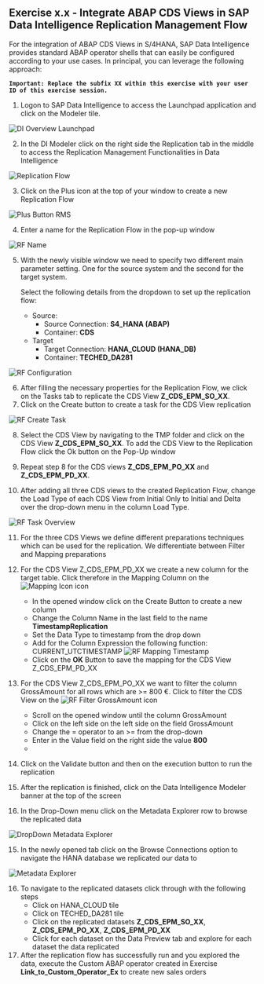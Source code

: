 ## Exercise x.x - Integrate ABAP CDS Views in SAP Data Intelligence Replication Management Flow
For the integration of ABAP CDS Views in S/4HANA, SAP Data Intelligence provides standard ABAP operator shells that can easily be configured according to your use cases. In principal, you can leverage the following approach:

**``Important: Replace the subfix XX within this exercise with your user ID of this exercise session.``**

1. Logon to SAP Data Intelligence to access the Launchpad application and click on the Modeler tile.

![DI Overview Launchpad](img/DI_Launchap_Overview.png)

2. In the DI Modeler click on the right side the Replication tab in the middle to access the Replication Management Functionalities in Data Intelligence

![Replication Flow](img/DI_RMS_Button.png)

3. Click on the Plus icon at the top of your window to create a new Replication Flow

![Plus Button RMS](img/DI_RMS_Create_RF.png)

4. Enter a name for the Replication Flow in the pop-up window

![RF Name](img/DI_RF_Name.png)

5. With the newly visible window we need to specify two different main parameter setting. One for the source system and the second for the target system. 
   
   Select the following details from the dropdown to set up the replication flow:
   - Source:
     - Source Connection: **S4_HANA (ABAP)**
     - Container: **CDS**
   - Target
      - Target Connection: **HANA_CLOUD (HANA_DB)**
      - Container: **TECHED_DA281**

![RF Configuration](img/RF_Configuration.png)

6. After filling the necessary properties for the Replication Flow, we click on the Tasks tab to replicate the CDS View **Z_CDS_EPM_SO_XX**. 
7. Click on the Create button to create a task for the CDS View replication

![RF Create Task](img/RF_Create_Task.png)

8. Select the CDS View by navigating to the TMP folder and click on the CDS View **Z_CDS_EPM_SO_XX**. To add the CDS View to the Replication Flow click the Ok button on the Pop-Up window
9. Repeat step 8 for the CDS views **Z_CDS_EPM_PO_XX** and **Z_CDS_EPM_PD_XX**.

10. After adding all three CDS views to the created Replication Flow, change the Load Type of each CDS View from Initial Only to Initial and Delta over the drop-down menu in the column Load Type.

![RF Task Overview](img/RF_Replication_Details.png)

11. For the three CDS Views we define different preparations techniques which can be used for the replication. We differentiate between Filter and Mapping preparations
12. For the CDS View Z_CDS_EPM_PD_XX we create a new column for the target table. Click therefore in the Mapping Column on the ![Mapping Icon](img/Mapping_Icon.png) icon
    - In the opened window click on the Create Button to create a new column
    - Change the Column Name in the last field to the name **TimestampReplication**
    - Set the Data Type to timestamp from the drop down
    - Add for the Column Expression the following function: CURRENT_UTCTIMESTAMP
    ![RF Mapping Timestamp](img/RF_Mapping_Timestamp.png)
    - Click on the **OK** Button to save the mapping for the CDS View Z_CDS_EPM_PD_XX

13. For the CDS View Z_CDS_EPM_PO_XX we want to filter the column GrossAmount for all rows which are >= 800 €. Click to filter the CDS View on the ![RF Filter GrossAmount](img/Filter_Icon.png) icon
    - Scroll on the opened window until the column GrossAmount
    - Click on the left side on the left side on the field GrossAmount
    - Change the = operator to an >= from the drop-down
    -  Enter in the Value field on the ríght side the value **800**
    -  
14. Click on the Validate button and then on the execution button to run the replication
15. After the replication is finished, click on the Data Intelligence Modeler banner at the top of the screen
16. In the Drop-Down menu click on the Metadata Explorer row to browse the replicated data

![DropDown Metadata Explorer](img/DI_Pipeline_DropDown.png)

15. In the newly opened tab click on the Browse Connections option to navigate the HANA database we replicated our data to

![Metadata Explorer](img/Metadata_Explorer_BrowseConnections.png)

16. To navigate to the replicated datasets click through with the following steps
    - Click on HANA_CLOUD tile
    - Click on TECHED_DA281 tile
    - Click on the replicated datasets **Z_CDS_EPM_SO_XX**, **Z_CDS_EPM_PO_XX**, **Z_CDS_EPM_PD_XX**
    - Click for each dataset on the Data Preview tab and explore for each dataset the data replicated
17.  After the replication flow has successfully run and you explored the data, execute the Custom ABAP operator created in Exercise **Link_to_Custom_Operator_Ex** to create new sales orders